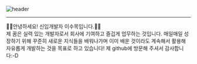 ![header](https://capsule-render.vercel.app/api?type=cylinder&color=586fab&height=300&section=header&text=Hello!%20(●'◡'●)&fontSize=90&animationblink&fontColor=ffff)
___
👋🏻안녕하세요! 신입개발자 이수목입니다.👋🏻  
제 꿈은 실력 있는 개발자로서 회사에 기여하고 즐겁게 업무하는 것입니다.
매일매일 성장하기 위해 꾸준히 새로운 지식들을 배워나가며 
이미 배운 것이라도 계속해서 활용해 자유롭게 개발하는 것을 목표로 하고 있습니다!
제 github에 방문해 주셔서 감사합니다:-D
